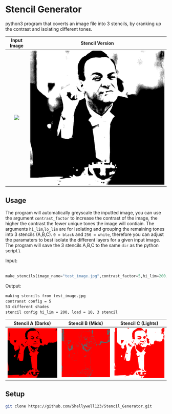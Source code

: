 # Stencil Generator
python3 program that coverts an image file into 3 stencils, by cranking up the contrast and isolating different tones.

Input Image            |  Stencil Version
:-------------------------:|:-------------------------:
![](https://github.com/Shellywell123/Stencil_Generator/blob/main/test_image.jpg)  |  ![](https://github.com/Shellywell123/Stencil_Generator/blob/main/combined_stencils.png)

## Usage
The program will automatically greyscale the inputted image, you can use the argument `contrast_factor` to increase the contrast of the image, the higher the contrast the fewer unique tones the image will contiain. The arguments `hi_lim`,`lo_lim` are for isolating and grouping the remaining tones into 3 stencils (A,B,C). `0 = black` and `256 = white`, therefore you can adjust the paramaters to best isolate the different layers for a given input image. The program will save the 3 stencils A,B,C to the same `dir` as the python script.\

Input:
```py

make_stencils(image_name="test_image.jpg",contrast_factor=5,hi_lim=200,lo_lim=10)
```
Output:
```bash
making stencils from test_image.jpg
contranst config = 5
53 different shades
stencil config hi_lim = 200, load = 10, 3 stencil
```

Stencil A (Darks)         |  Stencil B (Mids)   |  Stencil C (Lights)
:-------------------------:|:-------------------------:|:-------------------------:
![](https://github.com/Shellywell123/Stencil_Generator/blob/main/a_stencil_darks.png)  |  ![](https://github.com/Shellywell123/Stencil_Generator/blob/main/b_stencil_mids.png)|  ![](https://github.com/Shellywell123/Stencil_Generator/blob/main/c_stencil_lights.png)

## Setup

```bash
git clone https://github.com/Shellywell123/Stencil_Generator.git
```
